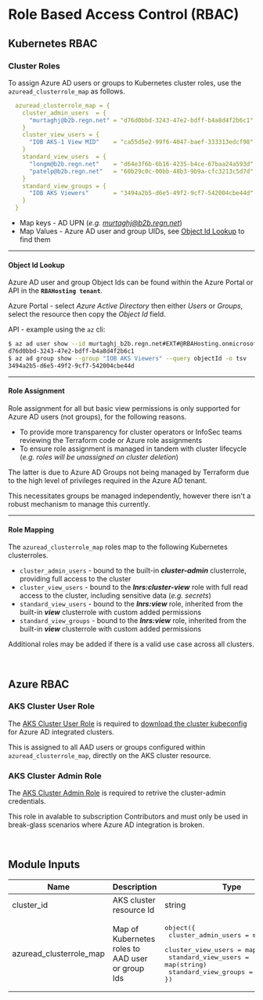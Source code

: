 # Role Based Access Control (RBAC)

## Kubernetes RBAC

### Cluster Roles

To assign Azure AD users or groups to Kubernetes cluster roles, use the `azuread_clusterrole_map` as follows.

```yaml
  azuread_clusterrole_map = {
    cluster_admin_users  = {
      "murtaghj@b2b.regn.net" = "d76d0bbd-3243-47e2-bdff-b4a8d4f2b6c1"
    }
    cluster_view_users = {
      "IOB AKS-1 View MID"    = "ca55d5e2-99f6-4047-baef-333313edcf98"
    }
    standard_view_users  = {
      "longm@b2b.regn.net"    = "d64e3f6b-6b16-4235-b4ce-67baa24a593d"
      "patelp@b2b.regn.net"   = "60b29c0c-00bb-48b3-9b9a-cfc3213c5d7d"
    }
    standard_view_groups = {
      "IOB AKS Viewers"       = "3494a2b5-d6e5-49f2-9cf7-542004cbe44d"
    }
  }
```

* Map keys   - AD UPN (*e.g. murtaghj@b2b.regn.net*)
* Map Values - Azure AD user and group UIDs, see [Object Id Lookup](#object-id-lookup) to find them

---

#### Object Id Lookup

Azure AD user and group Object Ids can be found within the Azure Portal or API in the **`RBAHosting tenant`**.

Azure Portal - select *Azure Active Directory* then either *Users* or *Groups*, select the resource then copy the *Object Id* field.

API - example using the `az` cli:

```bash
$ az ad user show --id murtaghj_b2b.regn.net#EXT#@RBAHosting.onmicrosoft.com --query objectId -o tsv
d76d0bbd-3243-47e2-bdff-b4a8d4f2b6c1
$ az ad group show --group "IOB AKS Viewers" --query objectId -o tsv
3494a2b5-d6e5-49f2-9cf7-542004cbe44d
```

---

#### Role Assignment

Role assignment for all but basic view permissions is only supported for Azure AD users (not groups), for the following reasons.

* To provide more transparency for cluster operators or InfoSec teams reviewing the Terraform code or Azure role assignments
* To ensure role assignment is managed in tandem with cluster lifecycle (*e.g. roles will be unassigned on cluster deletion*)

The latter is due to Azure AD Groups not being managed by Terraform due to the high level of privileges required in the Azure AD tenant. 

This necessitates groups be managed independently, however there isn't a robust mechanism to manage this currently.

---

#### Role Mapping

The `azuread_clusterrole_map` roles map to the following Kubernetes clusterroles.

* `cluster_admin_users` - bound to the built-in _**cluster-admin**_ clusterrole, providing full access to the cluster
* `cluster_view_users` - bound to the _**lnrs:cluster-view**_ role with full read access to the cluster, including sensitive data (*e.g. secrets*)
* `standard_view_users` - bound to the _**lnrs:view**_ role, inherited from the built-in _**view**_ clusterrole with custom added permissions
* `standard_view_groups` - bound to the _**lnrs:view**_ role, inherited from the built-in _**view**_ clusterrole with custom added permissions

Additional roles may be added if there is a valid use case across all clusters.

<br>

## Azure RBAC

### AKS Cluster User Role

The [AKS Cluster User Role](https://docs.microsoft.com/en-us/azure/role-based-access-control/built-in-roles#azure-kubernetes-service-cluster-user-role) is required to [download the cluster kubeconfig](https://docs.microsoft.com/en-us/azure/aks/control-kubeconfig-access) for Azure AD integrated clusters.

This is assigned to all AAD users or groups configured within `azuread_clusterrole_map`, directly on the AKS cluster resource.

### AKS Cluster Admin Role

The [AKS Cluster Admin Role](https://docs.microsoft.com/en-us/azure/role-based-access-control/built-in-roles#azure-kubernetes-service-cluster-admin-role) is required to retrive the cluster-admin credentials.

This role in avalable to subscription Contributors and must only be used in break-glass scenarios where Azure AD integration is broken. 

<br>

## Module Inputs

| Name | Description | Type | Default | Required |
|------|-------------|------|---------|:--------:|
|cluster_id|AKS cluster resource Id|string|n/a|yes|
|azuread_clusterrole_map|Map of Kubernetes roles to AAD user or group Ids|<pre>object({<br>    cluster_admin_users  = map(string)<br>    cluster_view_users   = map(string)<br>    standard_view_users  = map(string)<br>    standard_view_groups = map(string)<br>})</pre>|null|no|
